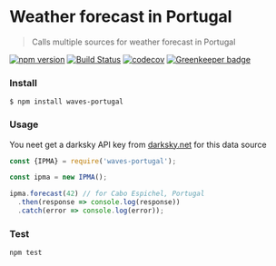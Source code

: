 # Weather forecast in Portugal

> Calls multiple sources for weather forecast in Portugal

[![npm version](https://badge.fury.io/js/waves-portugal.svg)](https://www.npmjs.com/package/waves-portugal) [![Build Status](https://travis-ci.org/averissimo/waves-portugal.svg?branch=master)](https://travis-ci.org/averissimo/waves-portugal) [![codecov](https://codecov.io/gh/averissimo/waves-portugal/branch/master/graph/badge.svg)](https://codecov.io/gh/averissimo/waves-portugal) [![Greenkeeper badge](https://badges.greenkeeper.io/averissimo/waves-portugal.svg)](https://greenkeeper.io/) 

### Install

```
$ npm install waves-portugal
```

### Usage

You neet get a darksky API key from [darksky.net](https://darksky.net/dev/account) for this data source

```javascript
const {IPMA} = require('waves-portugal');

const ipma = new IPMA();

ipma.forecast(42) // for Cabo Espichel, Portugal
  .then(response => console.log(response))
  .catch(error => console.log(error));
```

### Test

```
npm test
```
